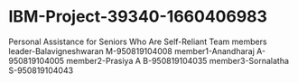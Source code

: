# IBM-Project-39340-1660406983
Personal Assistance for Seniors Who Are Self-Reliant
Team members
leader-Balavigneshwaran M-950819104008
member1-Anandharaj A-950819104005
member2-Prasiya A B-950819104035
member3-Sornalatha  S-950819104043
